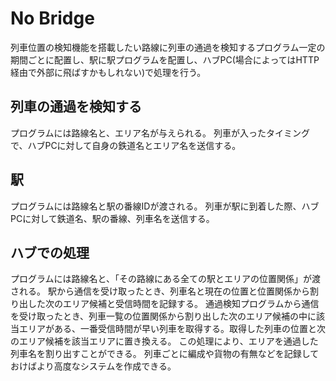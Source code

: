# No Bridge
列車位置の検知機能を搭載したい路線に列車の通過を検知するプログラム一定の期間ごとに配置し、駅に駅プログラムを配置し、ハブPC(場合によってはHTTP経由で外部に飛ばすかもしれない)で処理を行う。
## 列車の通過を検知する
プログラムには路線名と、エリア名が与えられる。
列車が入ったタイミングで、ハブPCに対して自身の鉄道名とエリア名を送信する。
## 駅
プログラムには路線名と駅の番線IDが渡される。
列車が駅に到着した際、ハブPCに対して鉄道名、駅の番線、列車名を送信する。
## ハブでの処理
プログラムには路線名と、「その路線にある全ての駅とエリアの位置関係」が渡される。
駅から通信を受け取ったとき、列車名と現在の位置と位置関係から割り出した次のエリア候補と受信時間を記録する。
通過検知プログラムから通信を受け取ったとき、列車一覧の位置関係から割り出した次のエリア候補の中に該当エリアがある、一番受信時間が早い列車を取得する。取得した列車の位置と次のエリア候補を該当エリアに置き換える。
この処理により、エリアを通過した列車名を割り出すことができる。
列車ごとに編成や貨物の有無などを記録しておけばより高度なシステムを作成できる。